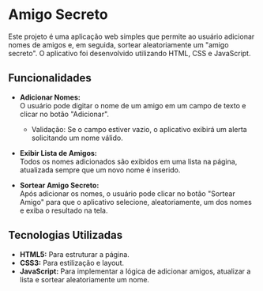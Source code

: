 # Amigo Secreto

Este projeto é uma aplicação web simples que permite ao usuário adicionar nomes de amigos e, em seguida, sortear aleatoriamente um "amigo secreto". O aplicativo foi desenvolvido utilizando HTML, CSS e JavaScript.

## Funcionalidades

- **Adicionar Nomes:**  
  O usuário pode digitar o nome de um amigo em um campo de texto e clicar no botão "Adicionar".  
  - Validação: Se o campo estiver vazio, o aplicativo exibirá um alerta solicitando um nome válido.

- **Exibir Lista de Amigos:**  
  Todos os nomes adicionados são exibidos em uma lista na página, atualizada sempre que um novo nome é inserido.

- **Sortear Amigo Secreto:**  
  Após adicionar os nomes, o usuário pode clicar no botão "Sortear Amigo" para que o aplicativo selecione, aleatoriamente, um dos nomes e exiba o resultado na tela.

## Tecnologias Utilizadas

- **HTML5:** Para estruturar a página.
- **CSS3:** Para estilização e layout.
- **JavaScript:** Para implementar a lógica de adicionar amigos, atualizar a lista e sortear aleatoriamente um nome.
